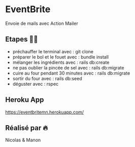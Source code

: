 # EventBrite
Envoie de mails avec Action Mailer

## Etapes 👨‍🍳
- préchauffer le terminal avec : git clone
- préparer le bol et le fouet avec : bundle install
- mélanger les ingrédients avec : rails db:create
- ne pas oublier la pincée de sel avec : rails db:migrate
- cuire au four pendant 30 minutes avec : rails db:migrate
- sortir du four avec : rails db:seed
- déguster avec : rspec 

## Heroku App
https://eventbritemn.herokuapp.com/

## Réalisé par :fire:
Nicolas & Manon
